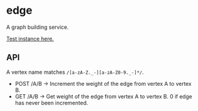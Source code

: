 edge
====

A graph building service.

[Test instance here.](http://rodarmor-edge.appspot.com)

API
---

A vertex name matches `/[a-zA-Z._-][a-zA-Z0-9._-]*/`.

* POST /A/B -> Increment the weight of the edge from vertex A to vertex B.
* GET /A/B -> Get weight of the edge from vertex A to vertex B. 0 if edge has never been incremented.
